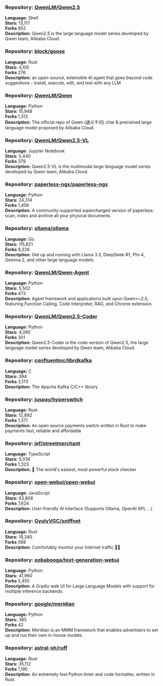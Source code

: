 ### **Repository:** [QwenLM/Qwen2.5](https://github.com/QwenLM/Qwen2.5)  

**Language:** Shell  
**Stars:** 13,117  
**Forks** 852  
**Description:** Qwen2.5 is the large language model series developed by Qwen team, Alibaba Cloud.  

### **Repository:** [block/goose](https://github.com/block/goose)  

**Language:** Rust  
**Stars:** 4,105  
**Forks** 276  
**Description:** an open-source, extensible AI agent that goes beyond code suggestions - install, execute, edit, and test with any LLM  

### **Repository:** [QwenLM/Qwen](https://github.com/QwenLM/Qwen)  

**Language:** Python  
**Stars:** 15,948  
**Forks** 1,312  
**Description:** The official repo of Qwen (通义千问) chat & pretrained large language model proposed by Alibaba Cloud.  

### **Repository:** [QwenLM/Qwen2.5-VL](https://github.com/QwenLM/Qwen2.5-VL)  

**Language:** Jupyter Notebook  
**Stars:** 5,440  
**Forks** 379  
**Description:** Qwen2.5-VL is the multimodal large language model series developed by Qwen team, Alibaba Cloud.  

### **Repository:** [paperless-ngx/paperless-ngx](https://github.com/paperless-ngx/paperless-ngx)  

**Language:** Python  
**Stars:** 24,314  
**Forks** 1,406  
**Description:** A community-supported supercharged version of paperless: scan, index and archive all your physical documents  

### **Repository:** [ollama/ollama](https://github.com/ollama/ollama)  

**Language:** Go  
**Stars:** 115,821  
**Forks** 9,226  
**Description:** Get up and running with Llama 3.3, DeepSeek-R1, Phi-4, Gemma 2, and other large language models.  

### **Repository:** [QwenLM/Qwen-Agent](https://github.com/QwenLM/Qwen-Agent)  

**Language:** Python  
**Stars:** 5,502  
**Forks** 473  
**Description:** Agent framework and applications built upon Qwen>=2.0, featuring Function Calling, Code Interpreter, RAG, and Chrome extension.  

### **Repository:** [QwenLM/Qwen2.5-Coder](https://github.com/QwenLM/Qwen2.5-Coder)  

**Language:** Python  
**Stars:** 4,095  
**Forks** 301  
**Description:** Qwen2.5-Coder is the code version of Qwen2.5, the large language model series developed by Qwen team, Alibaba Cloud.  

### **Repository:** [confluentinc/librdkafka](https://github.com/confluentinc/librdkafka)  

**Language:** C  
**Stars:** 394  
**Forks** 3,173  
**Description:** The Apache Kafka C/C++ library  

### **Repository:** [juspay/hyperswitch](https://github.com/juspay/hyperswitch)  

**Language:** Rust  
**Stars:** 12,892  
**Forks** 1,371  
**Description:** An open source payments switch written in Rust to make payments fast, reliable and affordable  

### **Repository:** [jef/streetmerchant](https://github.com/jef/streetmerchant)  

**Language:** TypeScript  
**Stars:** 5,036  
**Forks** 1,323  
**Description:** 🤖 The world's easiest, most powerful stock checker  

### **Repository:** [open-webui/open-webui](https://github.com/open-webui/open-webui)  

**Language:** JavaScript  
**Stars:** 63,808  
**Forks** 7,624  
**Description:** User-friendly AI Interface (Supports Ollama, OpenAI API, ...)  

### **Repository:** [GyulyVGC/sniffnet](https://github.com/GyulyVGC/sniffnet)  

**Language:** Rust  
**Stars:** 19,340  
**Forks** 588  
**Description:** Comfortably monitor your Internet traffic 🕵️‍♂️  

### **Repository:** [oobabooga/text-generation-webui](https://github.com/oobabooga/text-generation-webui)  

**Language:** Python  
**Stars:** 41,960  
**Forks** 5,455  
**Description:** A Gradio web UI for Large Language Models with support for multiple inference backends.  

### **Repository:** [google/meridian](https://github.com/google/meridian)  

**Language:** Python  
**Stars:** 385  
**Forks** 42  
**Description:** Meridian is an MMM framework that enables advertisers to set up and run their own in-house models.  

### **Repository:** [astral-sh/ruff](https://github.com/astral-sh/ruff)  

**Language:** Rust  
**Stars:** 35,112  
**Forks** 1,190  
**Description:** An extremely fast Python linter and code formatter, written in Rust.  

